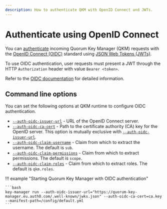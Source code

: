 ```yaml
---
description: How to authenticate QKM with OpenID Connect and JWTs.
---
```


# Authenticate using OpenID Connect

You can [authenticate](../../Concepts/Authentication.md#authentication) incoming Quorum Key Manager (QKM) requests with the
[OpenID Connect (OIDC)](https://openid.net/connect/) standard using [JSON Web Tokens (JWTs)](https://jwt.io/).

To use OIDC authentication, user requests must present a JWT through the HTTP `Authorization` header with value `Bearer <token>`.

Refer to the [OIDC documentation](https://openid.net/specs/openid-connect-core-1_0.html) for detailed information.

## Command line options

You can set the following options at QKM runtime to configure OIDC authentication.

- [`--auth-oidc-issuer-url`](../../Reference/CLI/CLI-Syntax.md#auth-oidc-issuer-url) - URL of the OpenID Connect server.
- [`--auth-oidc-ca-cert`](../../Reference/CLI/CLI-Syntax.md#auth-oidc-ca-cert) - Path to the certificate authority (CA) key for the OpenID server.
  This option is mutually exclusive with [`--auth-oidc-issuer-url`](../../Reference/CLI/CLI-Syntax.md#auth-oidc-issuer-url).
- [`--auth-oidc-claim-username`](../../Reference/CLI/CLI-Syntax.md#auth-oidc-claim-username) - Claim from which to extract the username.
  The default is `sub`.
- [`--auth-oidc-claim-permissions`](../../Reference/CLI/CLI-Syntax.md#auth-oidc-claim-permissions) - Claim from which to extract permissions.
  The default is `scope`.
- [`--auth-oidc-claim-roles`](../../Reference/CLI/CLI-Syntax.md#auth-oidc-claim-roles) - Claim from which to extract roles.
  The default is `qkm.roles`.

!!! example "Starting Quorum Key Manager with OIDC authentication"

    ```bash
    key-manager run --auth-oidc-issuer-url="https://quorum-key-manager.eu.auth0.com/.well-known/jwks.json" --auth-oidc-ca-cert=ca.key --manifest-path=/config/default.yml
    ```

